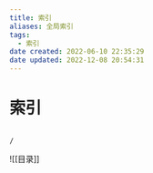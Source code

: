 ```yaml
---
title: 索引
aliases: 全局索引
tags:
  - 索引
date created: 2022-06-10 22:35:29
date updated: 2022-12-08 20:54:31
---
```


# 索引

```ActivityHistory

/

```

![[目录]]

